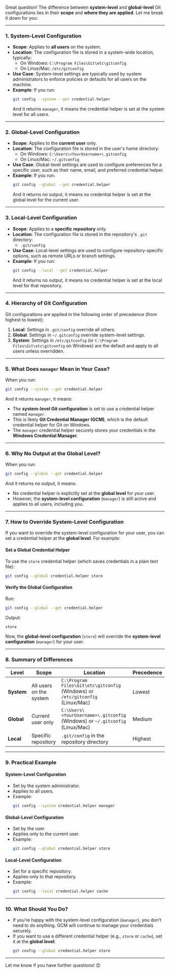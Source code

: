 Great question! The difference between **system-level** and **global-level** Git configurations lies in their **scope** and **where they are applied**. Let me break it down for you:

---

### **1. System-Level Configuration**

- **Scope**: Applies to **all users** on the system.
- **Location**: The configuration file is stored in a system-wide location, typically:
  - On Windows: `C:\Program Files\Git\etc\gitconfig`
  - On Linux/Mac: `/etc/gitconfig`
- **Use Case**: System-level settings are typically used by system administrators to enforce policies or defaults for all users on the machine.
- **Example**: If you run:
  ```bash
  git config --system --get credential.helper
  ```
  And it returns `manager`, it means the credential helper is set at the system level for all users.

---

### **2. Global-Level Configuration**

- **Scope**: Applies to the **current user** only.
- **Location**: The configuration file is stored in the user's home directory:
  - On Windows: `C:\Users\<YourUsername>\.gitconfig`
  - On Linux/Mac: `~/.gitconfig`
- **Use Case**: Global-level settings are used to configure preferences for a specific user, such as their name, email, and preferred credential helper.
- **Example**: If you run:
  ```bash
  git config --global --get credential.helper
  ```
  And it returns no output, it means no credential helper is set at the global level for the current user.

---

### **3. Local-Level Configuration**

- **Scope**: Applies to a **specific repository** only.
- **Location**: The configuration file is stored in the repository's `.git` directory:
  - `.git/config`
- **Use Case**: Local-level settings are used to configure repository-specific options, such as remote URLs or branch settings.
- **Example**: If you run:
  ```bash
  git config --local --get credential.helper
  ```
  And it returns no output, it means no credential helper is set at the local level for that repository.

---

### **4. Hierarchy of Git Configuration**

Git configurations are applied in the following order of precedence (from highest to lowest):

1. **Local**: Settings in `.git/config` override all others.
2. **Global**: Settings in `~/.gitconfig` override system-level settings.
3. **System**: Settings in `/etc/gitconfig` (or `C:\Program Files\Git\etc\gitconfig` on Windows) are the default and apply to all users unless overridden.

---

### **5. What Does `manager` Mean in Your Case?**

When you run:

```bash
git config --system --get credential.helper
```

And it returns `manager`, it means:

- The **system-level Git configuration** is set to use a credential helper named `manager`.
- This is likely **Git Credential Manager (GCM)**, which is the default credential helper for Git on Windows.
- The `manager` credential helper securely stores your credentials in the **Windows Credential Manager**.

---

### **6. Why No Output at the Global Level?**

When you run:

```bash
git config --global --get credential.helper
```

And it returns no output, it means:

- No credential helper is explicitly set at the **global level** for your user.
- However, the **system-level configuration** (`manager`) is still active and applies to all users, including you.

---

### **7. How to Override System-Level Configuration**

If you want to override the system-level configuration for your user, you can set a credential helper at the **global level**. For example:

#### **Set a Global Credential Helper**

To use the `store` credential helper (which saves credentials in a plain text file):

```bash
git config --global credential.helper store
```

#### **Verify the Global Configuration**

Run:

```bash
git config --global --get credential.helper
```

Output:

```
store
```

Now, the **global-level configuration** (`store`) will override the **system-level configuration** (`manager`) for your user.

---

### **8. Summary of Differences**

| **Level**  | **Scope**               | **Location**                                                                   | **Precedence** |
| ---------- | ----------------------- | ------------------------------------------------------------------------------ | -------------- |
| **System** | All users on the system | `C:\Program Files\Git\etc\gitconfig` (Windows) or `/etc/gitconfig` (Linux/Mac) | Lowest         |
| **Global** | Current user only       | `C:\Users\<YourUsername>\.gitconfig` (Windows) or `~/.gitconfig` (Linux/Mac)   | Medium         |
| **Local**  | Specific repository     | `.git/config` in the repository directory                                      | Highest        |

---

### **9. Practical Example**

#### **System-Level Configuration**

- Set by the system administrator.
- Applies to all users.
- Example:
  ```bash
  git config --system credential.helper manager
  ```

#### **Global-Level Configuration**

- Set by the user.
- Applies only to the current user.
- Example:
  ```bash
  git config --global credential.helper store
  ```

#### **Local-Level Configuration**

- Set for a specific repository.
- Applies only to that repository.
- Example:
  ```bash
  git config --local credential.helper cache
  ```

---

### **10. What Should You Do?**

- If you’re happy with the system-level configuration (`manager`), you don’t need to do anything. GCM will continue to manage your credentials securely.
- If you want to use a different credential helper (e.g., `store` or `cache`), set it at the **global level**:
  ```bash
  git config --global credential.helper store
  ```

---

Let me know if you have further questions! 😊

